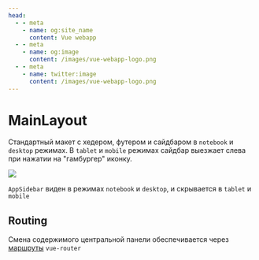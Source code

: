 ```yaml
---
head:
  - - meta
    - name: og:site_name
      content: Vue webapp
  - - meta
    - name: og:image
      content: /images/vue-webapp-logo.png
  - - meta
    - name: twitter:image
      content: /images/vue-webapp-logo.png
---
```


# MainLayout

Стандартный макет с хедером, футером и сайдбаром в `notebook` и `desktop` режимах. В `tablet` и `mobile` режимах сайдбар выезжает слева при нажатии на "гамбургер" иконку.

![](/images/vue-webapp/layout-main.png)

`AppSidebar` виден в режимах `notebook` и `desktop`, и скрывается в `tablet` и `mobile`



## Routing

Смена содержимого центральной панели обеспечивается через [маршруты](https://github.com/vuesence/vue-webapp/blob/main/src/router/routes.ts) `vue-router`
